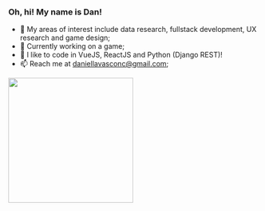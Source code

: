 ### Oh, hi! My name is Dan!

- 🔭 My areas of interest include data research, fullstack development, UX research and game design;
- 🌱 Currently working on a game;
- 💬 I like to code in VueJS, ReactJS and Python (Django REST)!
- 📫 Reach me at daniellavasconc@gmail.com;

 <div>

  <!--<img height="180em" src="https://github-readme-stats.vercel.app/api?username=danmvas&show_icons=true&theme=dracula&include_all_commits=true&count_private=true"/>-->
  <img height="250em" src="https://github-readme-stats.vercel.app/api/top-langs/?username=danmvas&layout=compact&langs_count=16&theme=dracula"/>
</div>

<!--
**danmvas/danmvas** is a ✨ _special_ ✨ repository because its `README.md` (this file) appears on your GitHub profile.

Here are some ideas to get you started:

- 🔭 I’m currently working on ...
- 🌱 I’m currently learning ...
- 👯 I’m looking to collaborate on ...
- 🤔 I’m looking for help with ...
- 💬 Ask me about ...
- 📫 How to reach me: ...
- 😄 Pronouns: ...
- ⚡ Fun fact: ...
-->
